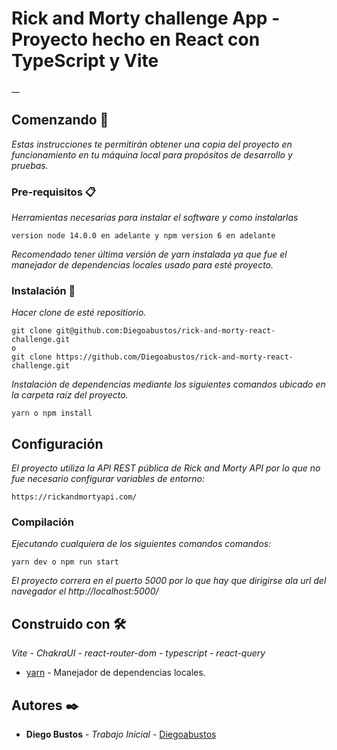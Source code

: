 # Rick and Morty challenge App - Proyecto hecho en React con TypeScript y Vite

\_\_

## Comenzando 🚀

_Estas instrucciones te permitirán obtener una copia del proyecto en funcionamiento en tu máquina local para propósitos de desarrollo y pruebas._

### Pre-requisitos 📋

_Herramientas necesarias para instalar el software y como instalarlas_

```
version node 14.0.0 en adelante y npm version 6 en adelante
```

_Recomendado tener última versión de yarn instalada ya que fue el manejador de dependencias locales usado para esté proyecto._

### Instalación 🔧

_Hacer clone de esté repositiorio._

```
git clone git@github.com:Diegoabustos/rick-and-morty-react-challenge.git
o
git clone https://github.com/Diegoabustos/rick-and-morty-react-challenge.git
```

_Instalación de dependencias mediante los siguientes comandos ubicado en la carpeta raíz del proyecto._

```
yarn o npm install
```

## Configuración

_El proyecto utiliza la API REST pública de Rick and Morty API por lo que no fue necesario configurar variables de entorno:_

```
https://rickandmortyapi.com/
```

### Compilación

_Ejecutando cualquiera de los siguientes comandos comandos:_

```
yarn dev o npm run start
```

_El proyecto correra en el puerto 5000 por lo que hay que dirigirse ala url del navegador el http://localhost:5000/_

## Construido con 🛠️

_Vite - ChakraUI - react-router-dom - typescript - react-query_

- [yarn](https://yarnpkg.com/) - Manejador de dependencias locales.

## Autores ✒️

- **Diego Bustos** - _Trabajo Inicial_ - [Diegoabustos](https://github.com/Diegoabustos/)

